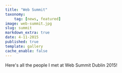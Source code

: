```yaml
---
title: "Web Summit"
taxonomy:
    tag: [news, featured]
image: web-summit.jpg
slug: summit
markdown_extra: true
date: 4-11-2015
published: true
template: gallery
cache_enable: false
---
```


Here's all the people I met at Web Summit Dublin 2015!

